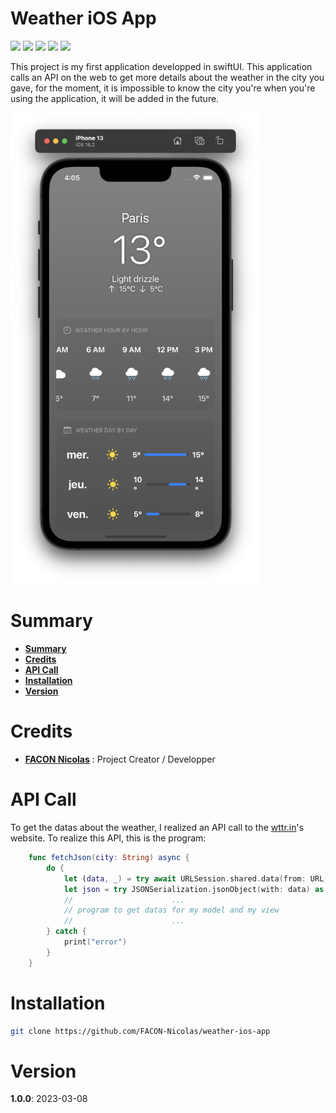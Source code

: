 #  Weather iOS App

![](https://img.shields.io/badge/Release-v1.0-blueviolet)
![](https://img.shields.io/badge/Language-Swift-005255)
![](https://img.shields.io/badge/Libraries-SwiftUI-00cfff)
![](https://img.shields.io/badge/OS-iOS-9cf)
![](https://badges.frapsoft.com/os/v2/open-source.svg?v=103)

This project is my first application developped in swiftUI. This application calls an API on the web to get more details about the weather in the city you gave, for the moment, it is impossible to know the city you're when you're using the application, it will be added in the future.

<img src="https://raw.githubusercontent.com/FACON-Nicolas/FACON-Nicolas/main/resources/weather.png?raw=true" width="400">

# Summary

* **[Summary](#summary)**
* **[Credits](#credits)**
* **[API Call](#api-call)**
* **[Installation](#installation)**
* **[Version](#version)**

# Credits

* **[FACON Nicolas](github.com/FACON-Nicolas)** : Project Creator / Developper

# API Call

To get the datas about the weather, I realized an API call to the [wttr.in](wttr.in)'s website.
To realize this API, this is the program:

```swift
    func fetchJson(city: String) async {
        do {
            let (data, _) = try await URLSession.shared.data(from: URL(string: "https://wttr.in/\(city)?format=j1")!)
            let json = try JSONSerialization.jsonObject(with: data) as! Dictionary<String, AnyObject>
            //                      ...
            // program to get datas for my model and my view
            //                      ...
        } catch {
            print("error")
        }
    }
```

# Installation

```sh
git clone https://github.com/FACON-Nicolas/weather-ios-app
```

# Version

**1.0.0**: 2023-03-08
